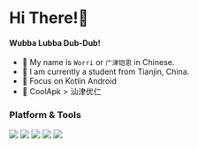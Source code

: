 #  Hi There!🌟
#### Wubba Lubba Dub-Dub!

- 🐲 My name is  `Worri` or `广津铠恩` in Chinese.
- 🐶 I am currently a student from Tianjin, China.
- 🌱 Focus on Kotlin Android 
- 💬 CoolApk > 汕津优仁

### Platform & Tools

[![](https://img.shields.io/badge/Windows-11-2376bc?style=flat-square&logo=windows&logoColor=ffffff)](https://www.microsoft.com/windows/get-windows-10)
[![](https://img.shields.io/badge/IDE-Visual%20Studio%20Code-blue?&logo=visual-studio-code&logoColor=ffffff)](https://code.visualstudio.com/)
[![](https://img.shields.io/badge/IDE-Android%20Studio-brightgreen?&logo=android-studio&logoColor=#ffffff)](https://code.visualstudio.com/)
[![](https://img.shields.io/badge/Android-Kotlin-blueviolet?logo=android)](https://developer.android.com)
![](https://img.shields.io/badge/Learn-C%23-blue)

